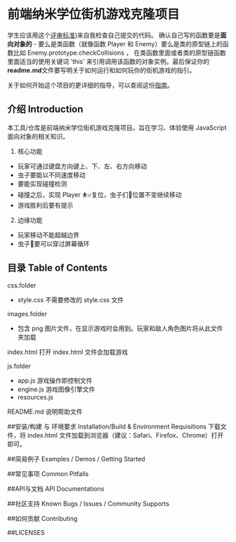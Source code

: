 
前端纳米学位街机游戏克隆项目
===============================

学生应该用这个[评审标准](https://review.udacity.com/#!/rubrics/499/view))来自我检查自己提交的代码。 确认自己写的函数要是**面向对象的** -  要么是类函数（就像函数 Player 和 Enemy）要么是类的原型链上的函数比如 Enemy.prototype.checkCollisions ， 在类函数里面或者类的原型链函数里面适当的使用关键词 'this' 来引用调用该函数的对象实例。最后保证你的**readme.md**文件要写明关于如何运行和如何玩你的街机游戏的指引。

关于如何开始这个项目的更详细的指导，可以查阅这份[指南](https://gdgdocs.org/document/d/1v01aScPjSWCCWQLIpFqvg3-vXLH2e8_SZQKC8jNO0Dc/pub?embedded=true)。
      
## 介绍 Introduction
本工具/仓库是前端纳米学位街机游戏克隆项目。旨在学习、体验使用 JavaScript 面向对象的相关知识。
1. 核心功能
* 玩家可通过键盘方向键上、下、左、右方向移动
* 虫子要能以不同速度移动
* 要能实现碰撞检测
* 碰撞之后，实现 Player ⛹️‍♂️复位，虫子们🐛位置不变继续移动
* 游戏胜利后要有提示

2. 边缘功能
* 玩家移动不能超越边界
* 虫子🐛要可以穿过屏幕循环

## 目录 Table of Contents
css.folder
* style.css 不需要修改的 style.css 文件

images.folder
* 包含 png 图片文件，在显示游戏时会用到。玩家和敌人角色图片将从此文件夹加载

index.html 打开 index.html 文件会加载游戏

js.folder
* app.js 游戏操作即控制文件
* engine.js 游戏图像引擎文件
* resources.js 

README.md 说明帮助文件

##安装/构建 与 环境要求 Installation/Build & Environment Requisitions
下载文件，将 index.html 文件加载到浏览器（建议：Safari、Firefox、Chrome）打开即可。

##简易例子 Examples / Demos / Getting Started

##常见事项 Common Pitfalls

##API与文档 API Documentations

##社区支持 Known Bugs / Issues / Community Supports

##如何贡献 Contributing

##LICENSES
    


